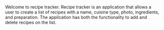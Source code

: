 Welcome to recipe tracker. Recipe tracker is an application that allows a user to create a list of recipes with a name, cuisine type, photo, ingredients, and preparation. The application has both the functionality to add and delete recipes on the list.
